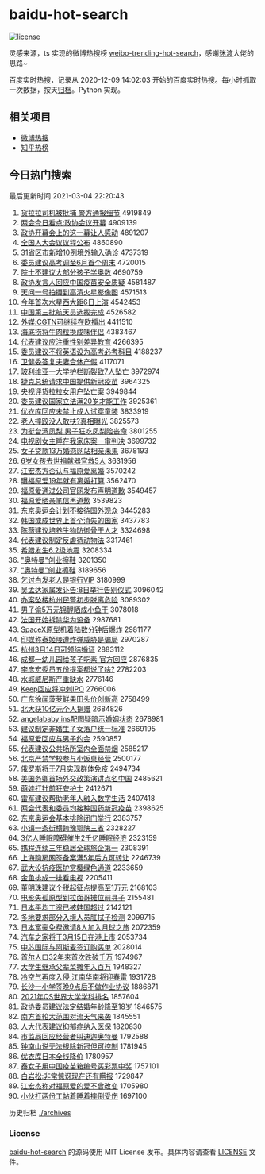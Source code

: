 # baidu-hot-search

[![license](https://img.shields.io/github/license/Arrackisarookie/baidu-hot-search)](https://github.com/Arrackisarookie/baidu-hot-search/blob/master/LICENSE)

灵感来源，ts 实现的微博热搜榜 [weibo-trending-hot-search](https://github.com/justjavac/weibo-trending-hot-search)，感谢[迷渡](https://github.com/justjavac)大佬的思路~

百度实时热搜，记录从 2020-12-09 14:02:03 开始的百度实时热搜。每小时抓取一次数据，按天[归档](./archives)。Python 实现。

## 相关项目
+ [微博热搜](https://github.com/Arrackisarookie/weibo-hot-search)
+ [知乎热榜](https://github.com/Arrackisarookie/zhihu-top-search)

## 今日热门搜索

<!-- Rank Begin -->

最后更新时间 2021-03-04 22:20:43

1. [货拉拉司机被批捕 警方通报细节](http://www.baidu.com/baidu?cl=3&tn=SE_baiduhomet8_jmjb7mjw&rsv_dl=fyb_top&fr=top1000&wd=%BB%F5%C0%AD%C0%AD%CB%BE%BB%FA%B1%BB%C5%FA%B2%B6%20%BE%AF%B7%BD%CD%A8%B1%A8%CF%B8%BD%DA) 4919849
1. [两会今日看点:政协会议开幕](http://www.baidu.com/baidu?cl=3&tn=SE_baiduhomet8_jmjb7mjw&rsv_dl=fyb_top&fr=top1000&wd=%C1%BD%BB%E1%BD%F1%C8%D5%BF%B4%B5%E3%3A%D5%FE%D0%AD%BB%E1%D2%E9%BF%AA%C4%BB) 4909139
1. [政协开幕会上的这一幕让人感动](http://www.baidu.com/baidu?cl=3&tn=SE_baiduhomet8_jmjb7mjw&rsv_dl=fyb_top&fr=top1000&wd=%D5%FE%D0%AD%BF%AA%C4%BB%BB%E1%C9%CF%B5%C4%D5%E2%D2%BB%C4%BB%C8%C3%C8%CB%B8%D0%B6%AF) 4891207
1. [全国人大会议议程公布](http://www.baidu.com/baidu?cl=3&tn=SE_baiduhomet8_jmjb7mjw&rsv_dl=fyb_top&fr=top1000&wd=%C8%AB%B9%FA%C8%CB%B4%F3%BB%E1%D2%E9%D2%E9%B3%CC%B9%AB%B2%BC) 4860890
1. [31省区市新增10例境外输入确诊](http://www.baidu.com/baidu?cl=3&tn=SE_baiduhomet8_jmjb7mjw&rsv_dl=fyb_top&fr=top1000&wd=31%CA%A1%C7%F8%CA%D0%D0%C2%D4%F610%C0%FD%BE%B3%CD%E2%CA%E4%C8%EB%C8%B7%D5%EF) 4737319
1. [委员建议高考调至6月首个周末](http://www.baidu.com/baidu?cl=3&tn=SE_baiduhomet8_jmjb7mjw&rsv_dl=fyb_top&fr=top1000&wd=%CE%AF%D4%B1%BD%A8%D2%E9%B8%DF%BF%BC%B5%F7%D6%C16%D4%C2%CA%D7%B8%F6%D6%DC%C4%A9) 4720015
1. [院士不建议大部分孩子学奥数](http://www.baidu.com/baidu?cl=3&tn=SE_baiduhomet8_jmjb7mjw&rsv_dl=fyb_top&fr=top1000&wd=%D4%BA%CA%BF%B2%BB%BD%A8%D2%E9%B4%F3%B2%BF%B7%D6%BA%A2%D7%D3%D1%A7%B0%C2%CA%FD) 4690759
1. [政协发言人回应中国疫苗安全质疑](http://www.baidu.com/baidu?cl=3&tn=SE_baiduhomet8_jmjb7mjw&rsv_dl=fyb_top&fr=top1000&wd=%D5%FE%D0%AD%B7%A2%D1%D4%C8%CB%BB%D8%D3%A6%D6%D0%B9%FA%D2%DF%C3%E7%B0%B2%C8%AB%D6%CA%D2%C9) 4581487
1. [天问一号拍摄到高清火星影像图](http://www.baidu.com/baidu?cl=3&tn=SE_baiduhomet8_jmjb7mjw&rsv_dl=fyb_top&fr=top1000&wd=%CC%EC%CE%CA%D2%BB%BA%C5%C5%C4%C9%E3%B5%BD%B8%DF%C7%E5%BB%F0%D0%C7%D3%B0%CF%F1%CD%BC) 4571513
1. [今年首次水星西大距6日上演](http://www.baidu.com/baidu?cl=3&tn=SE_baiduhomet8_jmjb7mjw&rsv_dl=fyb_top&fr=top1000&wd=%BD%F1%C4%EA%CA%D7%B4%CE%CB%AE%D0%C7%CE%F7%B4%F3%BE%E06%C8%D5%C9%CF%D1%DD) 4542453
1. [中国第三批航天员选拔完成](http://www.baidu.com/baidu?cl=3&tn=SE_baiduhomet8_jmjb7mjw&rsv_dl=fyb_top&fr=top1000&wd=%D6%D0%B9%FA%B5%DA%C8%FD%C5%FA%BA%BD%CC%EC%D4%B1%D1%A1%B0%CE%CD%EA%B3%C9) 4526582
1. [外媒:CGTN可继续在欧播出](http://www.baidu.com/baidu?cl=3&tn=SE_baiduhomet8_jmjb7mjw&rsv_dl=fyb_top&fr=top1000&wd=%CD%E2%C3%BD%3ACGTN%BF%C9%BC%CC%D0%F8%D4%DA%C5%B7%B2%A5%B3%F6) 4411510
1. [海底捞将牛肉粒换成味伴侣](http://www.baidu.com/baidu?cl=3&tn=SE_baiduhomet8_jmjb7mjw&rsv_dl=fyb_top&fr=top1000&wd=%BA%A3%B5%D7%C0%CC%BD%AB%C5%A3%C8%E2%C1%A3%BB%BB%B3%C9%CE%B6%B0%E9%C2%C2) 4383467
1. [代表建议应注重性别差异教育](http://www.baidu.com/baidu?cl=3&tn=SE_baiduhomet8_jmjb7mjw&rsv_dl=fyb_top&fr=top1000&wd=%B4%FA%B1%ED%BD%A8%D2%E9%D3%A6%D7%A2%D6%D8%D0%D4%B1%F0%B2%EE%D2%EC%BD%CC%D3%FD) 4266395
1. [委员建议不将英语设为高考必考科目](http://www.baidu.com/baidu?cl=3&tn=SE_baiduhomet8_jmjb7mjw&rsv_dl=fyb_top&fr=top1000&wd=%CE%AF%D4%B1%BD%A8%D2%E9%B2%BB%BD%AB%D3%A2%D3%EF%C9%E8%CE%AA%B8%DF%BF%BC%B1%D8%BF%BC%BF%C6%C4%BF) 4188237
1. [卫健委答复夫妻合休产假](http://www.baidu.com/baidu?cl=3&tn=SE_baiduhomet8_jmjb7mjw&rsv_dl=fyb_top&fr=top1000&wd=%CE%C0%BD%A1%CE%AF%B4%F0%B8%B4%B7%F2%C6%DE%BA%CF%D0%DD%B2%FA%BC%D9) 4117071
1. [玻利维亚一大学护栏断裂致7人坠亡](http://www.baidu.com/baidu?cl=3&tn=SE_baiduhomet8_jmjb7mjw&rsv_dl=fyb_top&fr=top1000&wd=%B2%A3%C0%FB%CE%AC%D1%C7%D2%BB%B4%F3%D1%A7%BB%A4%C0%B8%B6%CF%C1%D1%D6%C27%C8%CB%D7%B9%CD%F6) 3972974
1. [捷克总统请求中国提供新冠疫苗](http://www.baidu.com/baidu?cl=3&tn=SE_baiduhomet8_jmjb7mjw&rsv_dl=fyb_top&fr=top1000&wd=%BD%DD%BF%CB%D7%DC%CD%B3%C7%EB%C7%F3%D6%D0%B9%FA%CC%E1%B9%A9%D0%C2%B9%DA%D2%DF%C3%E7) 3964325
1. [央视评货拉拉女用户坠亡案](http://www.baidu.com/baidu?cl=3&tn=SE_baiduhomet8_jmjb7mjw&rsv_dl=fyb_top&fr=top1000&wd=%D1%EB%CA%D3%C6%C0%BB%F5%C0%AD%C0%AD%C5%AE%D3%C3%BB%A7%D7%B9%CD%F6%B0%B8) 3949844
1. [委员建议国家立法满20岁才能工作](http://www.baidu.com/baidu?cl=3&tn=SE_baiduhomet8_jmjb7mjw&rsv_dl=fyb_top&fr=top1000&wd=%CE%AF%D4%B1%BD%A8%D2%E9%B9%FA%BC%D2%C1%A2%B7%A8%C2%FA20%CB%EA%B2%C5%C4%DC%B9%A4%D7%F7) 3925361
1. [优衣库回应未禁止成人试穿童装](http://www.baidu.com/baidu?cl=3&tn=SE_baiduhomet8_jmjb7mjw&rsv_dl=fyb_top&fr=top1000&wd=%D3%C5%D2%C2%BF%E2%BB%D8%D3%A6%CE%B4%BD%FB%D6%B9%B3%C9%C8%CB%CA%D4%B4%A9%CD%AF%D7%B0) 3833919
1. [老人摔跤没人敢扶?真相曝光](http://www.baidu.com/baidu?cl=3&tn=SE_baiduhomet8_jmjb7mjw&rsv_dl=fyb_top&fr=top1000&wd=%C0%CF%C8%CB%CB%A4%F5%D3%C3%BB%C8%CB%B8%D2%B7%F6%3F%D5%E6%CF%E0%C6%D8%B9%E2) 3825573
1. [为挺台湾凤梨 男子狂吃凤梨险丧命](http://www.baidu.com/baidu?cl=3&tn=SE_baiduhomet8_jmjb7mjw&rsv_dl=fyb_top&fr=top1000&wd=%CE%AA%CD%A6%CC%A8%CD%E5%B7%EF%C0%E6%20%C4%D0%D7%D3%BF%F1%B3%D4%B7%EF%C0%E6%CF%D5%C9%A5%C3%FC) 3801255
1. [电视剧女主睡在我家床案一审判决](http://www.baidu.com/baidu?cl=3&tn=SE_baiduhomet8_jmjb7mjw&rsv_dl=fyb_top&fr=top1000&wd=%B5%E7%CA%D3%BE%E7%C5%AE%D6%F7%CB%AF%D4%DA%CE%D2%BC%D2%B4%B2%B0%B8%D2%BB%C9%F3%C5%D0%BE%F6) 3699732
1. [女子贷款13万婚恋网站相亲未果](http://www.baidu.com/baidu?cl=3&tn=SE_baiduhomet8_jmjb7mjw&rsv_dl=fyb_top&fr=top1000&wd=%C5%AE%D7%D3%B4%FB%BF%EE13%CD%F2%BB%E9%C1%B5%CD%F8%D5%BE%CF%E0%C7%D7%CE%B4%B9%FB) 3678193
1. [6岁女孩去世捐献器官救5人](http://www.baidu.com/baidu?cl=3&tn=SE_baiduhomet8_jmjb7mjw&rsv_dl=fyb_top&fr=top1000&wd=6%CB%EA%C5%AE%BA%A2%C8%A5%CA%C0%BE%E8%CF%D7%C6%F7%B9%D9%BE%C85%C8%CB) 3631956
1. [江宏杰方否认与福原爱离婚](http://www.baidu.com/baidu?cl=3&tn=SE_baiduhomet8_jmjb7mjw&rsv_dl=fyb_top&fr=top1000&wd=%BD%AD%BA%EA%BD%DC%B7%BD%B7%F1%C8%CF%D3%EB%B8%A3%D4%AD%B0%AE%C0%EB%BB%E9) 3570242
1. [曝福原爱19年就有离婚打算](http://www.baidu.com/baidu?cl=3&tn=SE_baiduhomet8_jmjb7mjw&rsv_dl=fyb_top&fr=top1000&wd=%C6%D8%B8%A3%D4%AD%B0%AE19%C4%EA%BE%CD%D3%D0%C0%EB%BB%E9%B4%F2%CB%E3) 3562470
1. [福原爱通过公司官网发布声明道歉](http://www.baidu.com/baidu?cl=3&tn=SE_baiduhomet8_jmjb7mjw&rsv_dl=fyb_top&fr=top1000&wd=%B8%A3%D4%AD%B0%AE%CD%A8%B9%FD%B9%AB%CB%BE%B9%D9%CD%F8%B7%A2%B2%BC%C9%F9%C3%F7%B5%C0%C7%B8) 3549457
1. [福原爱晒亲笔信再道歉](http://www.baidu.com/baidu?cl=3&tn=SE_baiduhomet8_jmjb7mjw&rsv_dl=fyb_top&fr=top1000&wd=%B8%A3%D4%AD%B0%AE%C9%B9%C7%D7%B1%CA%D0%C5%D4%D9%B5%C0%C7%B8) 3539823
1. [东京奥运会计划不接待国外观众](http://www.baidu.com/baidu?cl=3&tn=SE_baiduhomet8_jmjb7mjw&rsv_dl=fyb_top&fr=top1000&wd=%B6%AB%BE%A9%B0%C2%D4%CB%BB%E1%BC%C6%BB%AE%B2%BB%BD%D3%B4%FD%B9%FA%CD%E2%B9%DB%D6%DA) 3445283
1. [韩国或成世界上首个消失的国家](http://www.baidu.com/baidu?cl=3&tn=SE_baiduhomet8_jmjb7mjw&rsv_dl=fyb_top&fr=top1000&wd=%BA%AB%B9%FA%BB%F2%B3%C9%CA%C0%BD%E7%C9%CF%CA%D7%B8%F6%CF%FB%CA%A7%B5%C4%B9%FA%BC%D2) 3437783
1. [陈薇建议培养生物防御骨干人才](http://www.baidu.com/baidu?cl=3&tn=SE_baiduhomet8_jmjb7mjw&rsv_dl=fyb_top&fr=top1000&wd=%B3%C2%DE%B1%BD%A8%D2%E9%C5%E0%D1%F8%C9%FA%CE%EF%B7%C0%D3%F9%B9%C7%B8%C9%C8%CB%B2%C5) 3324698
1. [代表建议制定反虐待动物法](http://www.baidu.com/baidu?cl=3&tn=SE_baiduhomet8_jmjb7mjw&rsv_dl=fyb_top&fr=top1000&wd=%B4%FA%B1%ED%BD%A8%D2%E9%D6%C6%B6%A8%B7%B4%C5%B0%B4%FD%B6%AF%CE%EF%B7%A8) 3317461
1. [希腊发生6.2级地震](http://www.baidu.com/baidu?cl=3&tn=SE_baiduhomet8_jmjb7mjw&rsv_dl=fyb_top&fr=top1000&wd=%CF%A3%C0%B0%B7%A2%C9%FA6.2%BC%B6%B5%D8%D5%F0) 3208334
1. ["奥特曼"创业擦鞋](http://www.baidu.com/baidu?cl=3&tn=SE_baiduhomet8_jmjb7mjw&rsv_dl=fyb_top&fr=top1000&wd=%22%B0%C2%CC%D8%C2%FC%22%B4%B4%D2%B5%B2%C1%D0%AC) 3201350
1. [“奥特曼”创业擦鞋](http://www.baidu.com/baidu?cl=3&tn=SE_baiduhomet8_jmjb7mjw&rsv_dl=fyb_top&fr=top1000&wd=%A1%B0%B0%C2%CC%D8%C2%FC%A1%B1%B4%B4%D2%B5%B2%C1%D0%AC) 3189656
1. [乞讨白发老人是银行VIP](http://www.baidu.com/baidu?cl=3&tn=SE_baiduhomet8_jmjb7mjw&rsv_dl=fyb_top&fr=top1000&wd=%C6%F2%CC%D6%B0%D7%B7%A2%C0%CF%C8%CB%CA%C7%D2%F8%D0%D0VIP) 3180999
1. [吴孟达家属发讣告:8日举行告别仪式](http://www.baidu.com/baidu?cl=3&tn=SE_baiduhomet8_jmjb7mjw&rsv_dl=fyb_top&fr=top1000&wd=%CE%E2%C3%CF%B4%EF%BC%D2%CA%F4%B7%A2%B8%BC%B8%E6%3A8%C8%D5%BE%D9%D0%D0%B8%E6%B1%F0%D2%C7%CA%BD) 3096042
1. [办案坠楼杭州民警初步脱离危险](http://www.baidu.com/baidu?cl=3&tn=SE_baiduhomet8_jmjb7mjw&rsv_dl=fyb_top&fr=top1000&wd=%B0%EC%B0%B8%D7%B9%C2%A5%BA%BC%D6%DD%C3%F1%BE%AF%B3%F5%B2%BD%CD%D1%C0%EB%CE%A3%CF%D5) 3089302
1. [男子偷5万元锦鲤晒成小鱼干](http://www.baidu.com/baidu?cl=3&tn=SE_baiduhomet8_jmjb7mjw&rsv_dl=fyb_top&fr=top1000&wd=%C4%D0%D7%D3%CD%B55%CD%F2%D4%AA%BD%F5%C0%F0%C9%B9%B3%C9%D0%A1%D3%E3%B8%C9) 3078018
1. [法国开始拆除华为设备](http://www.baidu.com/baidu?cl=3&tn=SE_baiduhomet8_jmjb7mjw&rsv_dl=fyb_top&fr=top1000&wd=%B7%A8%B9%FA%BF%AA%CA%BC%B2%F0%B3%FD%BB%AA%CE%AA%C9%E8%B1%B8) 2987681
1. [SpaceX原型机着陆数分钟后爆炸](http://www.baidu.com/baidu?cl=3&tn=SE_baiduhomet8_jmjb7mjw&rsv_dl=fyb_top&fr=top1000&wd=SpaceX%D4%AD%D0%CD%BB%FA%D7%C5%C2%BD%CA%FD%B7%D6%D6%D3%BA%F3%B1%AC%D5%A8) 2981177
1. [印媒称泰姬陵遭炸弹威胁是骗局](http://www.baidu.com/baidu?cl=3&tn=SE_baiduhomet8_jmjb7mjw&rsv_dl=fyb_top&fr=top1000&wd=%D3%A1%C3%BD%B3%C6%CC%A9%BC%A7%C1%EA%D4%E2%D5%A8%B5%AF%CD%FE%D0%B2%CA%C7%C6%AD%BE%D6) 2970287
1. [杭州3月14日可领结婚证](http://www.baidu.com/baidu?cl=3&tn=SE_baiduhomet8_jmjb7mjw&rsv_dl=fyb_top&fr=top1000&wd=%BA%BC%D6%DD3%D4%C214%C8%D5%BF%C9%C1%EC%BD%E1%BB%E9%D6%A4) 2883112
1. [成都一幼儿园给孩子吃素 官方回应](http://www.baidu.com/baidu?cl=3&tn=SE_baiduhomet8_jmjb7mjw&rsv_dl=fyb_top&fr=top1000&wd=%B3%C9%B6%BC%D2%BB%D3%D7%B6%F9%D4%B0%B8%F8%BA%A2%D7%D3%B3%D4%CB%D8%20%B9%D9%B7%BD%BB%D8%D3%A6) 2876835
1. [李彦宏委员五份提案都说了啥?](http://www.baidu.com/baidu?cl=3&tn=SE_baiduhomet8_jmjb7mjw&rsv_dl=fyb_top&fr=top1000&wd=%C0%EE%D1%E5%BA%EA%CE%AF%D4%B1%CE%E5%B7%DD%CC%E1%B0%B8%B6%BC%CB%B5%C1%CB%C9%B6%3F) 2782203
1. [水城威尼斯严重缺水](http://www.baidu.com/baidu?cl=3&tn=SE_baiduhomet8_jmjb7mjw&rsv_dl=fyb_top&fr=top1000&wd=%CB%AE%B3%C7%CD%FE%C4%E1%CB%B9%D1%CF%D6%D8%C8%B1%CB%AE) 2776146
1. [Keep回应将冲刺IPO](http://www.baidu.com/baidu?cl=3&tn=SE_baiduhomet8_jmjb7mjw&rsv_dl=fyb_top&fr=top1000&wd=Keep%BB%D8%D3%A6%BD%AB%B3%E5%B4%CCIPO) 2766006
1. [广东徐闻菠萝鲜果田头价创新高](http://www.baidu.com/baidu?cl=3&tn=SE_baiduhomet8_jmjb7mjw&rsv_dl=fyb_top&fr=top1000&wd=%B9%E3%B6%AB%D0%EC%CE%C5%B2%A4%C2%DC%CF%CA%B9%FB%CC%EF%CD%B7%BC%DB%B4%B4%D0%C2%B8%DF) 2758499
1. [北大获10亿元个人捐赠](http://www.baidu.com/baidu?cl=3&tn=SE_baiduhomet8_jmjb7mjw&rsv_dl=fyb_top&fr=top1000&wd=%B1%B1%B4%F3%BB%F110%D2%DA%D4%AA%B8%F6%C8%CB%BE%E8%D4%F9) 2684826
1. [angelababy ins配图疑暗示婚姻状态](http://www.baidu.com/baidu?cl=3&tn=SE_baiduhomet8_jmjb7mjw&rsv_dl=fyb_top&fr=top1000&wd=angelababy%20ins%C5%E4%CD%BC%D2%C9%B0%B5%CA%BE%BB%E9%D2%F6%D7%B4%CC%AC) 2678981
1. [建议制定非婚生子女落户统一标准](http://www.baidu.com/baidu?cl=3&tn=SE_baiduhomet8_jmjb7mjw&rsv_dl=fyb_top&fr=top1000&wd=%BD%A8%D2%E9%D6%C6%B6%A8%B7%C7%BB%E9%C9%FA%D7%D3%C5%AE%C2%E4%BB%A7%CD%B3%D2%BB%B1%EA%D7%BC) 2669195
1. [福原爱回应与男子约会](http://www.baidu.com/baidu?cl=3&tn=SE_baiduhomet8_jmjb7mjw&rsv_dl=fyb_top&fr=top1000&wd=%B8%A3%D4%AD%B0%AE%BB%D8%D3%A6%D3%EB%C4%D0%D7%D3%D4%BC%BB%E1) 2590857
1. [代表建议公共场所室内全面禁烟](http://www.baidu.com/baidu?cl=3&tn=SE_baiduhomet8_jmjb7mjw&rsv_dl=fyb_top&fr=top1000&wd=%B4%FA%B1%ED%BD%A8%D2%E9%B9%AB%B9%B2%B3%A1%CB%F9%CA%D2%C4%DA%C8%AB%C3%E6%BD%FB%D1%CC) 2585217
1. [北京严禁学校参与小饭桌经营](http://www.baidu.com/baidu?cl=3&tn=SE_baiduhomet8_jmjb7mjw&rsv_dl=fyb_top&fr=top1000&wd=%B1%B1%BE%A9%D1%CF%BD%FB%D1%A7%D0%A3%B2%CE%D3%EB%D0%A1%B7%B9%D7%C0%BE%AD%D3%AA) 2500177
1. [俄罗斯将于7月实现群体免疫](http://www.baidu.com/baidu?cl=3&tn=SE_baiduhomet8_jmjb7mjw&rsv_dl=fyb_top&fr=top1000&wd=%B6%ED%C2%DE%CB%B9%BD%AB%D3%DA7%D4%C2%CA%B5%CF%D6%C8%BA%CC%E5%C3%E2%D2%DF) 2494734
1. [美国务卿首场外交政策演讲点名中国](http://www.baidu.com/baidu?cl=3&tn=SE_baiduhomet8_jmjb7mjw&rsv_dl=fyb_top&fr=top1000&wd=%C3%C0%B9%FA%CE%F1%C7%E4%CA%D7%B3%A1%CD%E2%BD%BB%D5%FE%B2%DF%D1%DD%BD%B2%B5%E3%C3%FB%D6%D0%B9%FA) 2485621
1. [萌娃打针前狂夸护士](http://www.baidu.com/baidu?cl=3&tn=SE_baiduhomet8_jmjb7mjw&rsv_dl=fyb_top&fr=top1000&wd=%C3%C8%CD%DE%B4%F2%D5%EB%C7%B0%BF%F1%BF%E4%BB%A4%CA%BF) 2412671
1. [雷军建议帮助老年人融入数字生活](http://www.baidu.com/baidu?cl=3&tn=SE_baiduhomet8_jmjb7mjw&rsv_dl=fyb_top&fr=top1000&wd=%C0%D7%BE%FC%BD%A8%D2%E9%B0%EF%D6%FA%C0%CF%C4%EA%C8%CB%C8%DA%C8%EB%CA%FD%D7%D6%C9%FA%BB%EE) 2407418
1. [两会代表和委员均接种国药新冠疫苗](http://www.baidu.com/baidu?cl=3&tn=SE_baiduhomet8_jmjb7mjw&rsv_dl=fyb_top&fr=top1000&wd=%C1%BD%BB%E1%B4%FA%B1%ED%BA%CD%CE%AF%D4%B1%BE%F9%BD%D3%D6%D6%B9%FA%D2%A9%D0%C2%B9%DA%D2%DF%C3%E7) 2398625
1. [东京奥运会基本排除闭门举行](http://www.baidu.com/baidu?cl=3&tn=SE_baiduhomet8_jmjb7mjw&rsv_dl=fyb_top&fr=top1000&wd=%B6%AB%BE%A9%B0%C2%D4%CB%BB%E1%BB%F9%B1%BE%C5%C5%B3%FD%B1%D5%C3%C5%BE%D9%D0%D0) 2383757
1. [小镇一条街横跨豫鄂陕三省](http://www.baidu.com/baidu?cl=3&tn=SE_baiduhomet8_jmjb7mjw&rsv_dl=fyb_top&fr=top1000&wd=%D0%A1%D5%F2%D2%BB%CC%F5%BD%D6%BA%E1%BF%E7%D4%A5%B6%F5%C9%C2%C8%FD%CA%A1) 2328227
1. [3亿人睡眠障碍催生2千亿睡眠经济](http://www.baidu.com/baidu?cl=3&tn=SE_baiduhomet8_jmjb7mjw&rsv_dl=fyb_top&fr=top1000&wd=3%D2%DA%C8%CB%CB%AF%C3%DF%D5%CF%B0%AD%B4%DF%C9%FA2%C7%A7%D2%DA%CB%AF%C3%DF%BE%AD%BC%C3) 2323159
1. [携程连续三年稳居全球旅企第一](http://www.baidu.com/baidu?cl=3&tn=SE_baiduhomet8_jmjb7mjw&rsv_dl=fyb_top&fr=top1000&wd=%D0%AF%B3%CC%C1%AC%D0%F8%C8%FD%C4%EA%CE%C8%BE%D3%C8%AB%C7%F2%C2%C3%C6%F3%B5%DA%D2%BB) 2308391
1. [上海购房网签备案满5年后方可转让](http://www.baidu.com/baidu?cl=3&tn=SE_baiduhomet8_jmjb7mjw&rsv_dl=fyb_top&fr=top1000&wd=%C9%CF%BA%A3%B9%BA%B7%BF%CD%F8%C7%A9%B1%B8%B0%B8%C2%FA5%C4%EA%BA%F3%B7%BD%BF%C9%D7%AA%C8%C3) 2246739
1. [武大设抗疫医护赏樱绿色通道](http://www.baidu.com/baidu?cl=3&tn=SE_baiduhomet8_jmjb7mjw&rsv_dl=fyb_top&fr=top1000&wd=%CE%E4%B4%F3%C9%E8%BF%B9%D2%DF%D2%BD%BB%A4%C9%CD%D3%A3%C2%CC%C9%AB%CD%A8%B5%C0) 2233659
1. [金鱼排成一排看电视](http://www.baidu.com/baidu?cl=3&tn=SE_baiduhomet8_jmjb7mjw&rsv_dl=fyb_top&fr=top1000&wd=%BD%F0%D3%E3%C5%C5%B3%C9%D2%BB%C5%C5%BF%B4%B5%E7%CA%D3) 2205411
1. [董明珠建议个税起征点提高至1万元](http://www.baidu.com/baidu?cl=3&tn=SE_baiduhomet8_jmjb7mjw&rsv_dl=fyb_top&fr=top1000&wd=%B6%AD%C3%F7%D6%E9%BD%A8%D2%E9%B8%F6%CB%B0%C6%F0%D5%F7%B5%E3%CC%E1%B8%DF%D6%C11%CD%F2%D4%AA) 2168103
1. [电影失孤原型到拉面哥摊位前寻子](http://www.baidu.com/baidu?cl=3&tn=SE_baiduhomet8_jmjb7mjw&rsv_dl=fyb_top&fr=top1000&wd=%B5%E7%D3%B0%CA%A7%B9%C2%D4%AD%D0%CD%B5%BD%C0%AD%C3%E6%B8%E7%CC%AF%CE%BB%C7%B0%D1%B0%D7%D3) 2155481
1. [日本平均工资已被韩国超过](http://www.baidu.com/baidu?cl=3&tn=SE_baiduhomet8_jmjb7mjw&rsv_dl=fyb_top&fr=top1000&wd=%C8%D5%B1%BE%C6%BD%BE%F9%B9%A4%D7%CA%D2%D1%B1%BB%BA%AB%B9%FA%B3%AC%B9%FD) 2142121
1. [多地要求部分入境人员肛拭子检测](http://www.baidu.com/baidu?cl=3&tn=SE_baiduhomet8_jmjb7mjw&rsv_dl=fyb_top&fr=top1000&wd=%B6%E0%B5%D8%D2%AA%C7%F3%B2%BF%B7%D6%C8%EB%BE%B3%C8%CB%D4%B1%B8%D8%CA%C3%D7%D3%BC%EC%B2%E2) 2099715
1. [日本富豪免费邀请8人加入月球之旅](http://www.baidu.com/baidu?cl=3&tn=SE_baiduhomet8_jmjb7mjw&rsv_dl=fyb_top&fr=top1000&wd=%C8%D5%B1%BE%B8%BB%BA%C0%C3%E2%B7%D1%D1%FB%C7%EB8%C8%CB%BC%D3%C8%EB%D4%C2%C7%F2%D6%AE%C2%C3) 2072359
1. [汽车之家将于3月15日在港上市](http://www.baidu.com/baidu?cl=3&tn=SE_baiduhomet8_jmjb7mjw&rsv_dl=fyb_top&fr=top1000&wd=%C6%FB%B3%B5%D6%AE%BC%D2%BD%AB%D3%DA3%D4%C215%C8%D5%D4%DA%B8%DB%C9%CF%CA%D0) 2053734
1. [中芯国际与阿斯麦签订购买单](http://www.baidu.com/baidu?cl=3&tn=SE_baiduhomet8_jmjb7mjw&rsv_dl=fyb_top&fr=top1000&wd=%D6%D0%D0%BE%B9%FA%BC%CA%D3%EB%B0%A2%CB%B9%C2%F3%C7%A9%B6%A9%B9%BA%C2%F2%B5%A5) 2028014
1. [首尔人口32年来首次跌破千万](http://www.baidu.com/baidu?cl=3&tn=SE_baiduhomet8_jmjb7mjw&rsv_dl=fyb_top&fr=top1000&wd=%CA%D7%B6%FB%C8%CB%BF%DA32%C4%EA%C0%B4%CA%D7%B4%CE%B5%F8%C6%C6%C7%A7%CD%F2) 1974967
1. [大学生继承父辈菜摊年入百万](http://www.baidu.com/baidu?cl=3&tn=SE_baiduhomet8_jmjb7mjw&rsv_dl=fyb_top&fr=top1000&wd=%B4%F3%D1%A7%C9%FA%BC%CC%B3%D0%B8%B8%B1%B2%B2%CB%CC%AF%C4%EA%C8%EB%B0%D9%CD%F2) 1948327
1. [冷空气再度入侵 江南华南将迎春雷](http://www.baidu.com/baidu?cl=3&tn=SE_baiduhomet8_jmjb7mjw&rsv_dl=fyb_top&fr=top1000&wd=%C0%E4%BF%D5%C6%F8%D4%D9%B6%C8%C8%EB%C7%D6%20%BD%AD%C4%CF%BB%AA%C4%CF%BD%AB%D3%AD%B4%BA%C0%D7) 1931728
1. [长沙一小学签晚9点后不做作业协议](http://www.baidu.com/baidu?cl=3&tn=SE_baiduhomet8_jmjb7mjw&rsv_dl=fyb_top&fr=top1000&wd=%B3%A4%C9%B3%D2%BB%D0%A1%D1%A7%C7%A9%CD%ED9%B5%E3%BA%F3%B2%BB%D7%F6%D7%F7%D2%B5%D0%AD%D2%E9) 1886871
1. [2021年QS世界大学学科排名](http://www.baidu.com/baidu?cl=3&tn=SE_baiduhomet8_jmjb7mjw&rsv_dl=fyb_top&fr=top1000&wd=2021%C4%EAQS%CA%C0%BD%E7%B4%F3%D1%A7%D1%A7%BF%C6%C5%C5%C3%FB) 1857604
1. [政协委员建议法定结婚年龄降至18岁](http://www.baidu.com/baidu?cl=3&tn=SE_baiduhomet8_jmjb7mjw&rsv_dl=fyb_top&fr=top1000&wd=%D5%FE%D0%AD%CE%AF%D4%B1%BD%A8%D2%E9%B7%A8%B6%A8%BD%E1%BB%E9%C4%EA%C1%E4%BD%B5%D6%C118%CB%EA) 1846575
1. [南方首轮大范围对流天气来袭](http://www.baidu.com/baidu?cl=3&tn=SE_baiduhomet8_jmjb7mjw&rsv_dl=fyb_top&fr=top1000&wd=%C4%CF%B7%BD%CA%D7%C2%D6%B4%F3%B7%B6%CE%A7%B6%D4%C1%F7%CC%EC%C6%F8%C0%B4%CF%AE) 1845551
1. [人大代表建议抑郁症纳入医保](http://www.baidu.com/baidu?cl=3&tn=SE_baiduhomet8_jmjb7mjw&rsv_dl=fyb_top&fr=top1000&wd=%C8%CB%B4%F3%B4%FA%B1%ED%BD%A8%D2%E9%D2%D6%D3%F4%D6%A2%C4%C9%C8%EB%D2%BD%B1%A3) 1820830
1. [市监局回应经营者叫迪迦奥特曼](http://www.baidu.com/baidu?cl=3&tn=SE_baiduhomet8_jmjb7mjw&rsv_dl=fyb_top&fr=top1000&wd=%CA%D0%BC%E0%BE%D6%BB%D8%D3%A6%BE%AD%D3%AA%D5%DF%BD%D0%B5%CF%E5%C8%B0%C2%CC%D8%C2%FC) 1792588
1. [钟南山说无法根除新冠但可控制](http://www.baidu.com/baidu?cl=3&tn=SE_baiduhomet8_jmjb7mjw&rsv_dl=fyb_top&fr=top1000&wd=%D6%D3%C4%CF%C9%BD%CB%B5%CE%DE%B7%A8%B8%F9%B3%FD%D0%C2%B9%DA%B5%AB%BF%C9%BF%D8%D6%C6) 1781945
1. [优衣库日本全线降价](http://www.baidu.com/baidu?cl=3&tn=SE_baiduhomet8_jmjb7mjw&rsv_dl=fyb_top&fr=top1000&wd=%D3%C5%D2%C2%BF%E2%C8%D5%B1%BE%C8%AB%CF%DF%BD%B5%BC%DB) 1780957
1. [泰女子用中国疫苗箱编号买彩票中奖](http://www.baidu.com/baidu?cl=3&tn=SE_baiduhomet8_jmjb7mjw&rsv_dl=fyb_top&fr=top1000&wd=%CC%A9%C5%AE%D7%D3%D3%C3%D6%D0%B9%FA%D2%DF%C3%E7%CF%E4%B1%E0%BA%C5%C2%F2%B2%CA%C6%B1%D6%D0%BD%B1) 1757101
1. [白岩松:非常惊讶现在还有瞒报](http://www.baidu.com/baidu?cl=3&tn=SE_baiduhomet8_jmjb7mjw&rsv_dl=fyb_top&fr=top1000&wd=%B0%D7%D1%D2%CB%C9%3A%B7%C7%B3%A3%BE%AA%D1%C8%CF%D6%D4%DA%BB%B9%D3%D0%C2%F7%B1%A8) 1729847
1. [江宏杰称对福原爱的爱不曾改变](http://www.baidu.com/baidu?cl=3&tn=SE_baiduhomet8_jmjb7mjw&rsv_dl=fyb_top&fr=top1000&wd=%BD%AD%BA%EA%BD%DC%B3%C6%B6%D4%B8%A3%D4%AD%B0%AE%B5%C4%B0%AE%B2%BB%D4%F8%B8%C4%B1%E4) 1705980
1. [小伙打两份工站着睡着摔倒受伤](http://www.baidu.com/baidu?cl=3&tn=SE_baiduhomet8_jmjb7mjw&rsv_dl=fyb_top&fr=top1000&wd=%D0%A1%BB%EF%B4%F2%C1%BD%B7%DD%B9%A4%D5%BE%D7%C5%CB%AF%D7%C5%CB%A4%B5%B9%CA%DC%C9%CB) 1697100
<!-- Rank End -->

历史归档 [./archives](./archives)

### License

[baidu-hot-search](https://github.com/Arrackisarookie/baidu-hot-search) 的源码使用 MIT License 发布。具体内容请查看 [LICENSE](./LICENSE) 文件。
